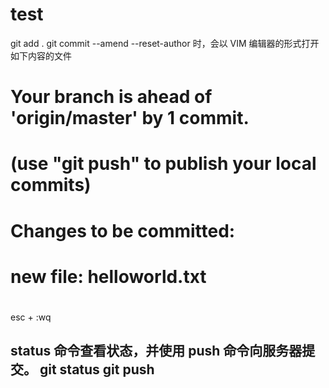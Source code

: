 # test
git add .
git commit --amend --reset-author 时，会以 VIM 编辑器的形式打开如下内容的文件
# Your branch is ahead of 'origin/master' by 1 commit.
#   (use "git push" to publish your local commits)
#
# Changes to be committed:
#       new file:   helloworld.txt
#
esc + :wq

status 命令查看状态，并使用 push 命令向服务器提交。
git status
git push
--------------------------------------
